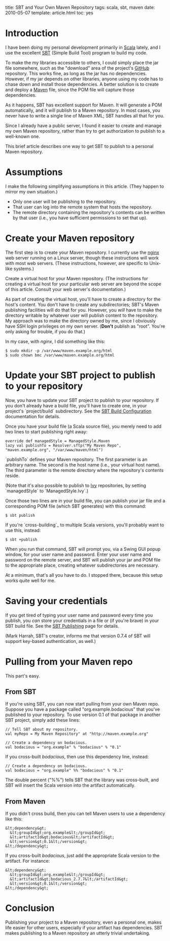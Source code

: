 title: SBT and Your Own Maven Repository
tags: scala, sbt, maven
date: 2010-05-07
template: article.html
toc: yes

# Introduction

I have been doing my personal development primarily in
[Scala][] lately, and I use the excellent 
[SBT][] (Simple Build
Tool) program to build my code.

To make the my libraries accessible to others, I could simply place
the jar file somewhere, such as the "download" area of the
project's [GitHub][] repository. This works
fine, as long as the jar has no dependencies. However, if my jar
depends on other libraries, anyone using my code has to chase down
and install those dependencies. A better solution is to create and
deploy a [Maven][] file, since the POM file
will capture those dependencies.

As it happens, SBT has excellent support for Maven. It will
generate a POM automatically, and it will publish to a Maven
repository. In most cases, you never have to write a single line of
Maven XML; SBT handles all that for you.

Since I already have a public server, I found it easier to create
and manage my own Maven repository, rather than try to get
authorization to publish to a well-known one.

This brief article describes one way to get SBT to publish to a
personal Maven repository.

# Assumptions

I make the following simplifying assumptions in this article. (They
happen to mirror my own situation.)

-   Only one user will be publishing to the repository.
-   That user can log into the remote system that hosts the
    repository.
-   The remote directory containing the repository's contents can
    be written by that user (i.e., you have sufficient permissions to
    set that up).

# Create your Maven repository

The first step is to create your Maven repository. I currently use
the [nginx][] web server running on a Linux
server, though these instructions will work with most web servers.
(These instructions, however, are specific to Unix-like systems.)

Create a virtual host for your Maven repository. (The instructions
for creating a virtual host for your particular web server are
beyond the scope of this article. Consult your web server's
documentation.)

As part of creating the virtual host, you'll have to create a
directory for the host's content. You don't have to create any
subdirectories; SBT's Maven publishing facilities will do that for
you. However, you *will* have to make the directory writable by
whatever user will publish content to the repository. My approach
was to make the directory owned by me, since I obviously have SSH
login privileges on my own server. (**Don't** publish as "root".
You're only asking for trouble, if you do that.)

In my case, with *nginx*, I did something like this:

    $ sudo mkdir -p /var/www/maven.example.org/html
    $ sudo chown bmc /var/www/maven.example.org/html

# Update your SBT project to publish to your repository

Now, you have to update your SBT project to publish to your
repository. If you don't already have a build file, you'll have to
create one, in your project's \`project/build\` subdirectory. See
the
[SBT Build Configuration][]
documentation for details.

Once you have your build file (a Scala source file), you merely
need to add two lines to start publishing right away:

    override def managedStyle = ManagedStyle.Maven
    lazy val publishTo = Resolver.sftp("My Maven Repo", "maven.example.org", "/var/www/maven/html")

\`publishTo\` defines your Maven repository. The first parameter is
an arbitrary name. The second is the host name (i.e., your virtual
host name). The third parameter is the remote directory where the
repository's contents reside.

(Note that it's also possible to publish to
[Ivy][] repositories, by setting
\`managedStyle\` to \`ManagedStyle.Ivy\`.)

Once those two lines are in your build file, you can publish your
jar file and a corresponding POM file (which SBT generates) with
this command:

    $ sbt publish

If you're \`cross-building\`\_ to multiple Scala versions, you'll
probably want to use this, instead:

    $ sbt +publish

When you run that command, SBT will prompt you, via a Swing GUI
popup window, for your user name and password. Enter your user name
and password on the remote server, and SBT will publish your jar
and POM file to the appropriate place, creating whatever
subdirectories are necessary.

At a minimum, that's all you have to do. I stopped there, because
this setup works quite well for me.

# Saving your credentials

If you get tired of typing your user name and password every time
you publish, you *can* store your credentials in a file or (if
you're brave) in your SBT build file. See the
[SBT Publishing][]
page for details.

(Mark Harrah, SBT's creator, informs me that version 0.7.4 of SBT
will support key-based authentication, as well.)

# Pulling from your Maven repo

This part's easy.

## From SBT

If you're using SBT, you can now start pulling from your own Maven
repo. Suppose you have a package called "org.example.bodacious"
that you've published to your repository. To use version 0.1 of
that package in another SBT project, simply add these lines:

    // Tell SBT about my repository.
    val myRepo = My Maven Repository" at "http://maven.example.org"
    
    // Create a dependency on bodacious.
    val bodacious = "org.example" % "bodacious" % "0.1"

If you cross-built *bodacious*, then use this dependency line,
instead:

    // Create a dependency on bodacious.
    val bodacious = "org.example" %% "bodacious" % "0.1"

The double percent ("%%") tells SBT that the library was
cross-built, and SBT will insert the Scala version into the
artifact automatically.

## From Maven

If you didn't cross build, then you can tell Maven users to use a
dependency like this:

    &lt;dependency&gt;
      &lt;groupId&gt;org.example&lt;/groupId&gt;
      &lt;artifactId&gt;bodacious&lt;/artifactId&gt;
      &lt;version&gt;0.1&lt;/version&gt;
    &lt;/dependency&gt;

If you cross-built *bodacious*, just add the appropriate Scala
version to the artifact. For instance:

    &lt;dependency&gt;
      &lt;groupId&gt;org.example&lt;/groupId&gt;
      &lt;artifactId&gt;bodacious_2.7.7&lt;/artifactId&gt;
      &lt;version&gt;0.1&lt;/version&gt;
    &lt;/dependency&gt;

# Conclusion

Publishing your project to a Maven repository, even a personal one,
makes life easier for other users, especially if your artifact has
dependencies. SBT makes publishing to a Maven repository an utterly
trivial undertaking.

[Scala]: http://www.scala-lang.org/
[SBT]: http://code.google.com/p/simple-build-tool/
[GitHub]: http://www.github.com/
[Maven]: http://maven.apache.org/
[nginx]: http://nginx.org/en/
[SBT Build Configuration]: http://code.google.com/p/simple-build-tool/wiki/BuildConfiguration
[Ivy]: http://ant.apache.org/ivy/
[SBT Publishing]: http://code.google.com/p/simple-build-tool/wiki/Publishing
